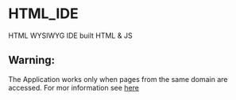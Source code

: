 # HTML_IDE
HTML WYSIWYG IDE built HTML &amp; JS

## Warning:
The Application works only when pages from the same domain are accessed. For mor information see [here](http://stackoverflow.com/questions/36333978/error-permission-denied-to-access-property-document)
